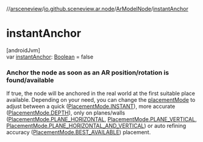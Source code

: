 //[arsceneview](../../../index.md)/[io.github.sceneview.ar.node](../index.md)/[ArModelNode](index.md)/[instantAnchor](instant-anchor.md)

# instantAnchor

[androidJvm]\
var [instantAnchor](instant-anchor.md): [Boolean](https://kotlinlang.org/api/latest/jvm/stdlib/kotlin/-boolean/index.html) = false

###  Anchor the node as soon as an AR position/rotation is found/available

If true, the node will be anchored in the real world at the first suitable place available. Depending on your need, you can change the [placementMode](placement-mode.md) to adjust between a quick ([PlacementMode.INSTANT](../-placement-mode/-i-n-s-t-a-n-t/index.md)), more accurate ([PlacementMode.DEPTH](../-placement-mode/-d-e-p-t-h/index.md)), only on planes/walls ([PlacementMode.PLANE_HORIZONTAL](../-placement-mode/-p-l-a-n-e_-h-o-r-i-z-o-n-t-a-l/index.md), [PlacementMode.PLANE_VERTICAL](../-placement-mode/-p-l-a-n-e_-v-e-r-t-i-c-a-l/index.md), [PlacementMode.PLANE_HORIZONTAL_AND_VERTICAL](../-placement-mode/-p-l-a-n-e_-h-o-r-i-z-o-n-t-a-l_-a-n-d_-v-e-r-t-i-c-a-l/index.md)) or auto refining accuracy ([PlacementMode.BEST_AVAILABLE](../-placement-mode/-b-e-s-t_-a-v-a-i-l-a-b-l-e/index.md)) placement.
